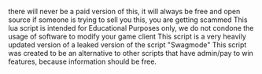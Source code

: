 there will never be a paid version of this, it will always be free and open source
if someone is trying to sell you this, you are getting scammed
This lua script is intended for Educational Purposes only, we do not condone the usage of software to modify your game client
This script is a very heavily updated version of a leaked version of the script "Swagmode" 
This script was created to be an alternative to other scripts that have admin/pay to win features, because information should be free.
